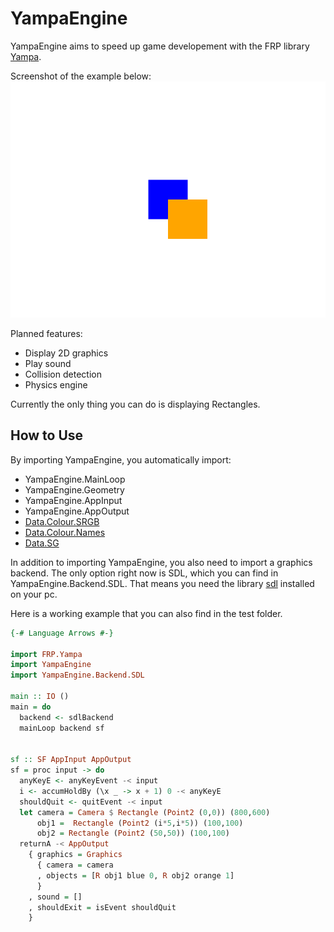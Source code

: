 # YampaEngine

YampaEngine aims to speed up game developement with the FRP library [Yampa](https://github.com/ivanperez-keera/Yampa).

Screenshot of the example below:
![Screenshot](test/screenshot.png)

Planned features:
- Display 2D graphics
- Play sound
- Collision detection
- Physics engine

Currently the only thing you can do is displaying Rectangles.

## How to Use

By importing YampaEngine, you automatically import:
- YampaEngine.MainLoop
- YampaEngine.Geometry
- YampaEngine.AppInput
- YampaEngine.AppOutput
- [Data.Colour.SRGB](https://hackage.haskell.org/package/colour-2.3.4/docs/Data-Colour-SRGB.html)
- [Data.Colour.Names](https://hackage.haskell.org/package/colour-2.3.4/docs/Data-Colour-Names.html)
- [Data.SG](https://hackage.haskell.org/package/SGplus-1.1)

In addition to importing YampaEngine, you also need to import a graphics backend. The only option right now is SDL, which you can find in YampaEngine.Backend.SDL. That means you need the library [sdl](https://www.libsdl.org/) installed on your pc.

Here is a working example that you can also find in the test folder.

```haskell
{-# Language Arrows #-}

import FRP.Yampa
import YampaEngine
import YampaEngine.Backend.SDL

main :: IO ()
main = do
  backend <- sdlBackend
  mainLoop backend sf


sf :: SF AppInput AppOutput
sf = proc input -> do
  anyKeyE <- anyKeyEvent -< input
  i <- accumHoldBy (\x _ -> x + 1) 0 -< anyKeyE
  shouldQuit <- quitEvent -< input
  let camera = Camera $ Rectangle (Point2 (0,0)) (800,600)
      obj1 =  Rectangle (Point2 (i*5,i*5)) (100,100)
      obj2 = Rectangle (Point2 (50,50)) (100,100) 
  returnA -< AppOutput
    { graphics = Graphics
      { camera = camera
      , objects = [R obj1 blue 0, R obj2 orange 1]
      }
    , sound = []
    , shouldExit = isEvent shouldQuit
    }
```

